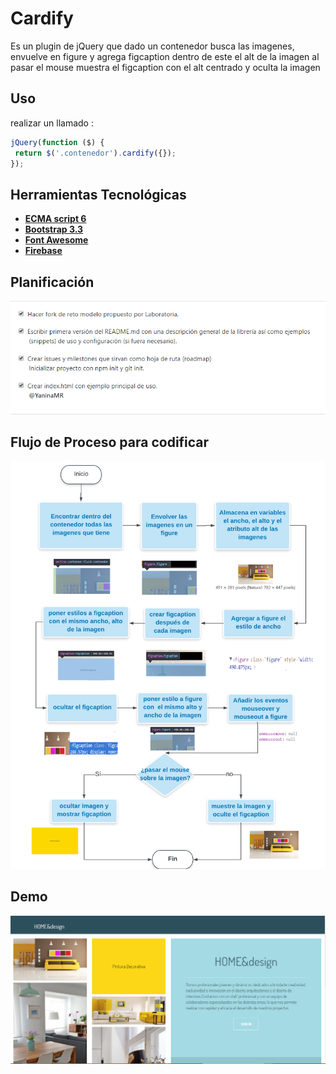 
Cardify
=================

Es un plugin de jQuery que dado un contenedor busca las imagenes, envuelve en figure y agrega figcaption dentro de este el alt de la imagen al pasar el mouse muestra el figcaption con el alt centrado y oculta la imagen 

## Uso 

 realizar un llamado :
 ```js
jQuery(function ($) {
  return $('.contenedor').cardify({});
});
```
## Herramientas Tecnológicas
 - **[ECMA script 6](http://es6-features.org/)**
 - **[Bootstrap 3.3](http://getbootstrap.com/docs/3.3/)**   
 - **[Font Awesome](https://fontawesome.com/icons)**  
 - **[Firebase ](https://console.firebase.google.com/)**





## Planificación

![img-readme](public/assets/images/issue.png)

## Flujo de Proceso para codificar

![img-readme](public/assets/images/flujo.png)

## Demo

![img-readme](public/assets/images/img-demo.png)
